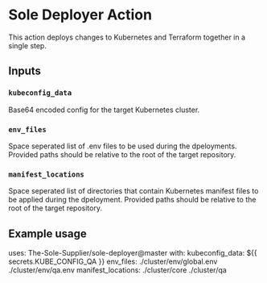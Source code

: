 # Sole Deployer Action

This action deploys changes to Kubernetes and Terraform together in a single step. 

## Inputs

### `kubeconfig_data`

Base64 encoded config for the target Kubernetes cluster.

### `env_files`

Space seperated list of .env files to be used during the dpeloyments. Provided paths should be relative to the root of the target repository.

### `manifest_locations`

Space seperated list of directories that contain Kubernetes manifest files to be applied during the dpeloyment. Provided paths should be relative to the root of the target repository.

## Example usage

uses: The-Sole-Supplier/sole-deployer@master
with:
  kubeconfig_data: ${{ secrets.KUBE_CONFIG_QA }}
  env_files: ./cluster/env/global.env ./cluster/env/qa.env
  manifest_locations: ./cluster/core ./cluster/qa
